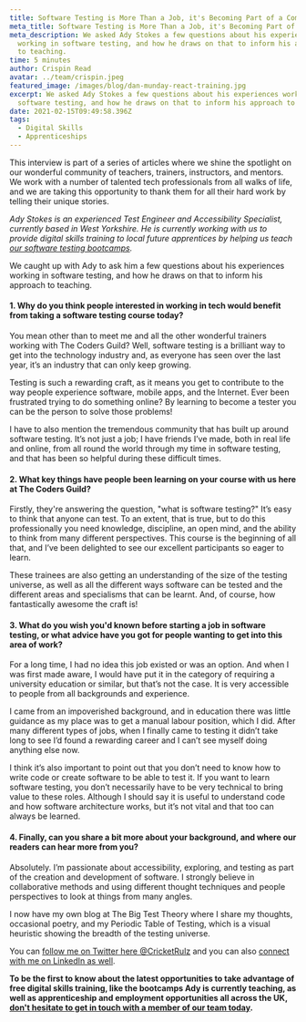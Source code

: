 ```yaml
---
title: Software Testing is More Than a Job, it's Becoming Part of a Community
meta_title: Software Testing is More Than a Job, it's Becoming Part of a Community
meta_description: We asked Ady Stokes a few questions about his experiences
  working in software testing, and how he draws on that to inform his approach
  to teaching.
time: 5 minutes
author: Crispin Read
avatar: ../team/crispin.jpeg
featured_image: /images/blog/dan-munday-react-training.jpg
excerpt: We asked Ady Stokes a few questions about his experiences working in
  software testing, and how he draws on that to inform his approach to teaching.
date: 2021-02-15T09:49:58.396Z
tags:
  - Digital Skills
  - Apprenticeships
---
```

This interview is part of a series of articles where we shine the spotlight on our wonderful community of teachers, trainers, instructors, and mentors. We work with a number of talented tech professionals from all walks of life, and we are taking this opportunity to thank them for all their hard work by telling their unique stories.

*Ady Stokes is an experienced Test Engineer and Accessibility Specialist, currently based in West Yorkshire. He is currently working with us to provide digital skills training to local future apprentices by helping us teach [our software testing bootcamps](https://thecodersguild.org.uk/blog/try-yourself-out-as-a-software-testing-professional/).* 

We caught up with Ady to ask him a few questions about his experiences working in software testing, and how he draws on that to inform his approach to teaching.

#### 1. Why do you think people interested in working in tech would benefit from taking a software testing course today? 

You mean other than to meet me and all the other wonderful trainers working with The Coders Guild? Well, software testing is a brilliant way to get into the technology industry and, as everyone has seen over the last year, it’s an industry that can only keep growing. 

Testing is such a rewarding craft, as it means you get to contribute to the way people experience software, mobile apps, and the Internet. Ever been frustrated trying to do something online? By learning to become a tester you can be the person to solve those problems! 

I have to also mention the tremendous community that has built up around software testing. It’s not just a job; I have friends I’ve made, both in real life and online, from all round the world through my time in software testing, and that has been so helpful during these difficult times. 

#### 2. What key things have people been learning on your course with us here at The Coders Guild?

Firstly, they're answering the question, "what is software testing?" It’s easy to think that anyone can test. To an extent, that is true, but to do this professionally you need knowledge, discipline, an open mind, and the ability to think from many different perspectives. This course is the beginning of all that, and I’ve been delighted to see our excellent participants so eager to learn. 

These trainees are also getting an understanding of the size of the testing universe, as well as all the different ways software can be tested and the different areas and specialisms that can be learnt. And, of course, how fantastically awesome the craft is!

#### 3. What do you wish you'd known before starting a job in software testing, or what advice have you got for people wanting to get into this area of work?

For a long time, I had no idea this job existed or was an option. And when I was first made aware, I would have put it in the category of requiring a university education or similar, but that’s not the case. It is very accessible to people from all backgrounds and experience. 

I came from an impoverished background, and in education there was little guidance as my place was to get a manual labour position, which I did. After many different types of jobs, when I finally came to testing it didn’t take long to see I’d found a rewarding career and I can’t see myself doing anything else now.  

I think it’s also important to point out that you don’t need to know how to write code or create software to be able to test it. If you want to learn software testing, you don’t necessarily have to be very technical to bring value to these roles. Although I should say it is useful to understand code and how software architecture works, but it’s not vital and that too can always be learned. 

#### 4. Finally, can you share a bit more about your background, and where our readers can hear more from you? 

Absolutely. I’m passionate about accessibility, exploring, and testing as part of the creation and development of software. I strongly believe in collaborative methods and using different thought techniques and people perspectives to look at things from many angles.

I now have my own blog at The Big Test Theory where I share my thoughts, occasional poetry, and my Periodic Table of Testing, which is a visual heuristic showing the breadth of the testing universe.

You can [follow me on Twitter here @CricketRulz](https://twitter.com/CricketRulz) and you can also [connect with me on LinkedIn as well](https://www.linkedin.com/in/adystokes/). 



**To be the first to know about the latest opportunities to take advantage of free digital skills training, like the bootcamps Ady is currently teaching, as well as apprenticeship and employment opportunities all across the UK, [don't hesitate to get in touch with a member of our team today](https://thecodersguild.org.uk/contact-us/).**